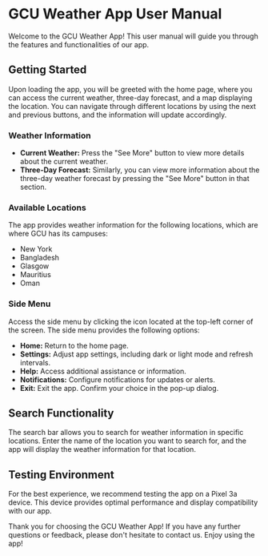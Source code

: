 # GCU Weather App User Manual

Welcome to the GCU Weather App! This user manual will guide you through the features and functionalities of our app.

## Getting Started

Upon loading the app, you will be greeted with the home page, where you can access the current weather, three-day forecast, and a map displaying the location. You can navigate through different locations by using the next and previous buttons, and the information will update accordingly.

### Weather Information

- **Current Weather:** Press the "See More" button to view more details about the current weather.
- **Three-Day Forecast:** Similarly, you can view more information about the three-day weather forecast by pressing the "See More" button in that section.

### Available Locations

The app provides weather information for the following locations, which are where GCU has its campuses:
- New York
- Bangladesh
- Glasgow
- Mauritius
- Oman

### Side Menu

Access the side menu by clicking the icon located at the top-left corner of the screen. The side menu provides the following options:

- **Home:** Return to the home page.
- **Settings:** Adjust app settings, including dark or light mode and refresh intervals.
- **Help:** Access additional assistance or information.
- **Notifications:** Configure notifications for updates or alerts.
- **Exit:** Exit the app. Confirm your choice in the pop-up dialog.

## Search Functionality

The search bar allows you to search for weather information in specific locations. Enter the name of the location you want to search for, and the app will display the weather information for that location.

## Testing Environment

For the best experience, we recommend testing the app on a Pixel 3a device. This device provides optimal performance and display compatibility with our app.

Thank you for choosing the GCU Weather App! If you have any further questions or feedback, please don't hesitate to contact us. Enjoy using the app!